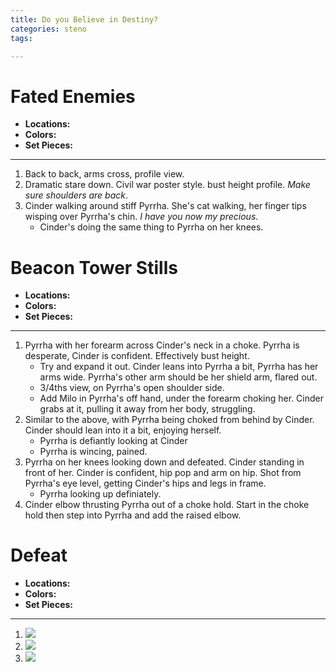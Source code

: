 ```yaml
---
title: Do you Believe in Destiny?
categories: steno
tags: 

---
```


# Fated Enemies

* **Locations:** 
* **Colors:** 
* **Set Pieces:** 

---

1. Back to back, arms cross, profile view.
2. Dramatic stare down. Civil war poster style. bust height profile. *Make sure shoulders are back*.
3. Cinder walking around stiff Pyrrha. She's cat walking, her finger tips wisping over Pyrrha's chin. *I have you now my precious*.
    - Cinder's doing the same thing to Pyrrha on her knees. 

# Beacon Tower Stills

* **Locations:** 
* **Colors:** 
* **Set Pieces:** 

---

1. Pyrrha with her forearm across Cinder's neck in a choke. Pyrrha is desperate, Cinder is confident. Effectively bust height.
    - Try and expand it out. Cinder leans into Pyrrha a bit, Pyrrha has her arms wide. Pyrrha's other arm should be her shield arm, flared out. 
    - 3/4ths view, on Pyrrha's open shoulder side.
    - Add Milo in Pyrrha's off hand, under the forearm choking her. Cinder grabs at it, pulling it away from her body, struggling.
2. Similar to the above, with Pyrrha being choked from behind by Cinder. Cinder should lean into it a bit, enjoying herself. 
    - Pyrrha is defiantly looking at Cinder
    - Pyrrha is wincing, pained.
3. Pyrrha on her knees looking down and defeated. Cinder standing in front of her. Cinder is confident, hip pop and arm on hip. Shot from Pyrrha's eye level, getting Cinder's hips and legs in frame. 
    - Pyrrha looking up definiately.
4. Cinder elbow thrusting Pyrrha out of a choke hold. Start in the choke hold then step into Pyrrha and add the raised elbow. 


# Defeat

* **Locations:** 
* **Colors:** 
* **Set Pieces:** 

---

1. ![](https://i.imgur.com/IEVbHKl.png)
2. ![](https://i.imgur.com/JIdVjUN.jpg)
3. ![](https://i.imgur.com/IdmUFMQ.png)